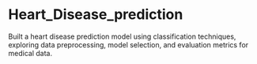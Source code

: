 # Heart_Disease_prediction
Built a heart disease prediction model using classification techniques, exploring data preprocessing, model selection, and evaluation metrics for medical data.
